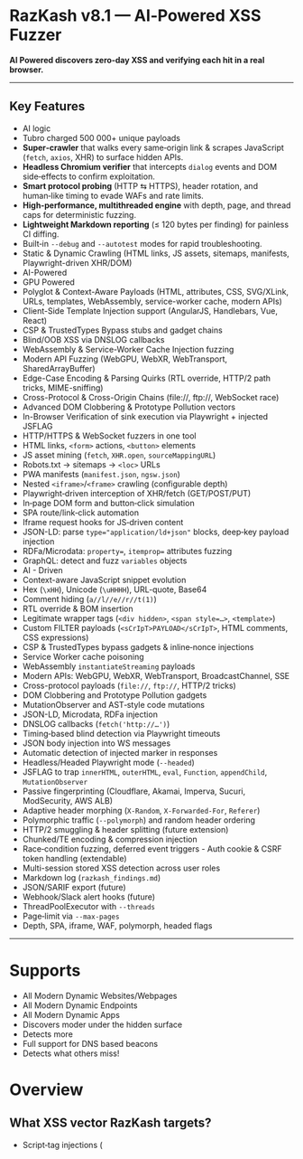 # RazKash v8.1 — AI‑Powered XSS Fuzzer

 **AI Powered discovers zero‑day XSS and verifying each hit in a real browser.**

---

## Key Features
- AI logic
- Tubro charged 500 000+ unique payloads
- **Super‑crawler** that walks every same‑origin link & scrapes JavaScript (`fetch`, `axios`, XHR) to surface hidden APIs. 
- **Headless Chromium verifier** that intercepts `dialog` events and DOM side‑effects to confirm exploitation.  
- **Smart protocol probing** (HTTP ⇆ HTTPS), header rotation, and human‑like timing to evade WAFs and rate limits.  
- **High‑performance, multithreaded engine** with depth, page, and thread caps for deterministic fuzzing.  
- **Lightweight Markdown reporting** (≤ 120 bytes per finding) for painless CI diffing.  
- Built‑in `--debug` and `--autotest` modes for rapid troubleshooting.
- Static & Dynamic Crawling (HTML links, JS assets, sitemaps, manifests, Playwright-driven XHR/DOM)  
- AI-Powered
- GPU Powered
- Polyglot & Context-Aware Payloads (HTML, attributes, CSS, SVG/XLink, URLs, templates, WebAssembly, service-worker cache, modern APIs)  
- Client-Side Template Injection support (AngularJS, Handlebars, Vue, React)  
- CSP & TrustedTypes Bypass stubs and gadget chains  
- Blind/OOB XSS via DNSLOG callbacks  
- WebAssembly & Service-Worker Cache Injection fuzzing  
- Modern API Fuzzing (WebGPU, WebXR, WebTransport, SharedArrayBuffer)  
- Edge-Case Encoding & Parsing Quirks (RTL override, HTTP/2 path tricks, MIME-sniffing)  
- Cross-Protocol & Cross-Origin Chains (file://, ftp://, WebSocket race)  
- Advanced DOM Clobbering & Prototype Pollution vectors  
- In-Browser Verification of sink execution via Playwright + injected JSFLAG  
- HTTP/HTTPS & WebSocket fuzzers in one tool
- HTML links, `<form>` actions, `<button>` elements  
- JS asset mining (`fetch`, `XHR.open`, `sourceMappingURL`)  
- Robots.txt → sitemaps → `<loc>` URLs  
- PWA manifests (`manifest.json`, `ngsw.json`)  
- Nested `<iframe>`/`<frame>` crawling (configurable depth)
- Playwright‐driven interception of XHR/fetch (GET/POST/PUT)  
- In‐page DOM form and button‐click simulation  
- SPA route/link‐click automation  
- Iframe request hooks for JS‐driven content
- JSON-LD: parse `type="application/ld+json"` blocks, deep‐key payload injection  
- RDFa/Microdata: `property=`, `itemprop=` attributes fuzzing  
- GraphQL: detect and fuzz `variables` objects
- AI - Driven
- Context-aware JavaScript snippet evolution
- Hex (`\xHH`), Unicode (`\uHHHH`), URL-quote, Base64  
- Comment hiding (`a//l//e//r//t(1)`)  
- RTL override & BOM insertion
- Legitimate wrapper tags (`<div hidden>`, `<span style=…>`, `<template>`)  
- Custom FILTER payloads (`<sCrIpT>PAYLOAD</sCrIpT>`, HTML comments, CSS expressions)
- CSP & TrustedTypes bypass gadgets & inline‐nonce injections  
- Service Worker cache poisoning  
- WebAssembly `instantiateStreaming` payloads  
- Modern APIs: WebGPU, WebXR, WebTransport, BroadcastChannel, SSE  
- Cross-protocol payloads (`file://`, `ftp://`, HTTP/2 tricks)  
- DOM Clobbering and Prototype Pollution gadgets  
- MutationObserver and AST‐style code mutations  
- JSON-LD, Microdata, RDFa injection
- DNSLOG callbacks (`fetch('http://…')`)  
- Timing‐based blind detection via Playwright timeouts
- JSON body injection into WS messages  
- Automatic detection of injected marker in responses
- Headless/Headed Playwright mode (`--headed`)  
- JSFLAG to trap `innerHTML`, `outerHTML`, `eval`, `Function`, `appendChild`, `MutationObserver`
- Passive fingerprinting (Cloudflare, Akamai, Imperva, Sucuri, ModSecurity, AWS ALB)  
- Adaptive header morphing (`X-Random`, `X-Forwarded-For`, `Referer`)  
- Polymorphic traffic (`--polymorph`) and random header ordering
- HTTP/2 smuggling & header splitting (future extension)  
- Chunked/TE encoding & compression injection  
- Race‐condition fuzzing, deferred event triggers - Auth cookie & CSRF token handling (extendable)  
- Multi-session stored XSS detection across user roles
- Markdown log (`razkash_findings.md`)  
- JSON/SARIF export (future)  
- Webhook/Slack alert hooks (future)
- ThreadPoolExecutor with `--threads`  
- Page‐limit via `--max-pages`  
- Depth, SPA, iframe, WAF, polymorph, headed flags


  
---


# Supports
- All Modern Dynamic Websites/Webpages
- All Modern Dynamic Endpoints
- All Modern Dynamic Apps
- Discovers moder under the hidden surface
- Detects more
- Full support for DNS based beacons
- Detects what others miss!


# Overview
## What XSS vector RazKash targets?
- Script‑tag injections (<script>, <mg src=x onerror=…>)
- Attribute/event‑handler injections (onload=, onclick=, etc.)
- Inline‑JS URI handlers (javascript:alert(1))
- SVG namespace vectors
- Iframe / frame src manipulations
- Media elements (video, audio, source)
- Object/Embed/Flash fallbacks
- MathML payloads
- HTML5 interactive tags (details, marquee, dialog)
- CSS/Style payloads (expression, url() data‑URIs)
- JSONP/JS callback reflections
- DOM‑only sinks (innerHTML, location.hash, setTimeout)
- Shadow‑DOM context breaks
- WebAssembly & dynamic import() primitives
- MutationObserver & DOM‑diff race vectors
- CRLF → header injection chains
- Stored, Reflected with auto Get/Post
- RLO/Unicode disguise payloads
- SMIL & SVG animation triggers
- Blind‑XSS (DNS/WebSocket beacons)
- Polyglot & multi‑context payloads (HTML+JS+CSS)


## Installation
```bash
git clone https://github.com/your‑org/razkash.git
cd razkash

python3 -m venv venv && source venv/bin/activate
pip install -r requirements.txt      # Playwright installs Chromium automatically

# If Playwright skipped browser download, run:
# playwright install chromium

python razkash.py --url http://testphp.vulnweb.com

Common CLI Flags

Flag	Purpose
--depth N	Maximum crawl depth (default 3)
--threads N	Worker threads (default 20)
--pages N	Max pages to crawl (no limit if omitted)
--debug	Verbose logging + request/response dump
--autotest	Run built‑in self‑test suite and exit
Report Format
Findings are appended to reports/YYYY‑MM‑DD‑HHMM.md:
[+] http://example.com/product?id=1337
    parameter : id
    payload   : "><svg/onload=alert(1)>
```

## Real Outputs and in CTF with full automation
```
├─▶ http://xss-game.appspot.com
│   WAF detected: unknown
[static] crawling http://xss-game.appspot.com (≤100 pages, depth=0)
[static] discovered 1 endpoints
[dynamic] launching Playwright for http://xss-game.appspot.com
[dynamic] discovered 5 endpoints
│   HTTP targets: 6   WS targets: 0
- **XSS** GET `http://xss-game.appspot.com/level1/frame` payload=`<!--><script>__proto__.x=amounts</script><!-->`
│   ✓ fuzzing complete
```

## In RazKash, polymorphing includes:
- Encoding (hex, URL, unicode, base64)
- Structural rewrites (swapping attribute order, obfuscating tags)
- Wrapping in innocent-looking tags
- Inserting comments/random whitespace
- Reversing, right-to-left override
- Rebuilding payload trees (AST/JS-based)

## Why it's important:
- Static filters and WAFs often look for exact patterns
- Polymorphic payloads bypass regex/sig-based detection
- Useful in zero-day fuzzing, evasion testing, and XSS detection in hardened environments

## Generates never seen before payload on the spot 
- It generates on-the-fly AI mutation and polymorphic encoding to craft unique, never-seen-before XSS payloads tailored to each context automatically for perfect hit!
```
<!--><script>__proto__.x=amounts</script><!-->
```
